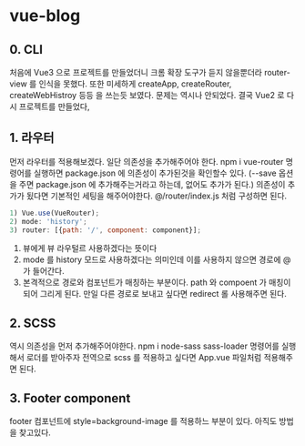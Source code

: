 # vue-blog

## 0. CLI

처음에 Vue3 으로 프로젝트를 만들었더니 크롬 확장 도구가 듣지 않을뿐더라 router-view 를 인식을 못했다.
또한 미세하게 createApp, createRouter, createWebHistroy 등등 을 쓰는듯 보였다.
문제는 역시나 안되었다. 결국 Vue2 로 다시 프로젝트를 만들었다,

## 1. 라우터

먼저 라우터를 적용해보겠다. 일단 의존성을 추가해주어야 한다.
npm i vue-router 명령어를 실행하면 package.json 에 의존성이 추가된것을 확인할수 있다. (--save 옵션을 주면 package.json 에 추가해주는거라고 하는데, 없어도 추가가 된다.)
의존성이 추가가 됬다면 기본적인 세팅을 해주어야한다. @/router/index.js 처럼 구성하면 된다.

```javascript
1) Vue.use(VueRouter);
2) mode: 'history';
3) router: [{path: '/', component: component}];
```

1) 뷰에게 뷰 라우털르 사용하겠다는 뜻이다
2) mode 를 history 모드로 사용하겠다는 의미인데 이를 사용하지 않으면 경로에 @가 들어간다.
3) 본격적으로 경로와 컴포넌트가 매칭하는 부분이다. path 와 compoent 가 매칭이 되어 그리게 된다. 만일 다른 경로로 보내고 싶다면 redirect 롤 사용해주면 된다.

## 2. SCSS

역시 의존성을 먼저 추가해주어야한다.
npm i node-sass sass-loader 명령어를 실행해서 로더를 받아주자
전역으로 scss 를 적용하고 싶다면 App.vue 파일처럼 적용해주면 된다.

## 3. Footer component

footer 컴포넌트에 style=background-image 를 적용하느 부분이 있다. 아직도 방법을 찾고있다.
